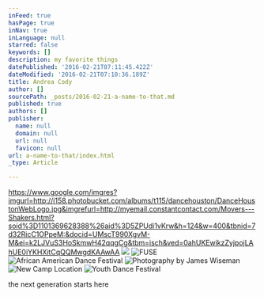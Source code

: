 ```yaml
---
inFeed: true
hasPage: true
inNav: true
inLanguage: null
starred: false
keywords: []
description: my favorite things
datePublished: '2016-02-21T07:11:45.422Z'
dateModified: '2016-02-21T07:10:36.189Z'
title: Andrea Cody
author: []
sourcePath: _posts/2016-02-21-a-name-to-that.md
published: true
authors: []
publisher:
  name: null
  domain: null
  url: null
  favicon: null
url: a-name-to-that/index.html
_type: Article

---
```

https://www.google.com/imgres?imgurl=http://i158.photobucket.com/albums/t115/dancehouston/DanceHoustonWebLogo.jpg&imgrefurl=http://myemail.constantcontact.com/Movers---Shakers.html?soid%3D1101369628388%26aid%3D5ZPUdi1vKrw&h=124&w=400&tbnid=7d32RicC1OPpeM:&docid=UMscT990XgvM-M&ei=k2LJVuS3HoSkmwH42qqgCg&tbm=isch&ved=0ahUKEwikzZyjpojLAhUE0iYKHXitCqQQMwgdKAAwAA
![](https://s3-us-west-2.amazonaws.com/the-grid-img/p/d1a956e8dd2139420552015141f0c4fc532c363e.jpg)
![FUSE](https://s3-us-west-2.amazonaws.com/the-grid-img/p/aa056760478229143f71761bd42ce9e8b658a07e.jpg)
![African American Dance Festival](https://s3-us-west-2.amazonaws.com/the-grid-img/p/c1eebe6e86491639fa0d24f15e63799d6afbcafb.jpg)
![Photography by James Wiseman](https://s3-us-west-2.amazonaws.com/the-grid-img/p/86022b40a392842bb12237528106f4bea54c49e9.jpg)
![New Camp Location](https://s3-us-west-2.amazonaws.com/the-grid-img/p/e16f67f85658df38299df60361fce51bc8b17db1.jpg)
![Youth Dance Festival](https://s3-us-west-2.amazonaws.com/the-grid-img/p/f7fae294e8240fe6eaaec8d2f19022ba54e64ab8.jpg)

the next generation starts here